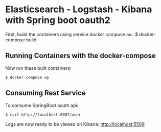 Elasticsearch - Logstash - Kibana with Spring boot oauth2
=========================
First, build the containers using service docker compose as::
    $ docker-compose build 

Running Containers with the docker-compose
---------------------
Now run these built containers:

    $ docker-compose up
    
Consuming Rest Service
---------------------
To consume SpringBoot oauth api:

    $ curl http://localhost:8087/user
    
Logs are now ready to be viewed on Kibana: [http://localhost:5509](http://localhost:5509)